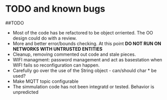 # TODO and known bugs

  
##TODO
* Most of the code has be refactored to be object orriented. The OO design could do with a review.
* More and better error/bounds checking. At this point **DO NOT RUN ON NETWORKS WITH UNTRUSTED ENTITIES**
* Cleanup, removing commented out code and stale pieces.
* WIFI managment: password management and act as basestation when WIFI fails so reconfiguration can happen.
* Carefully go over the use of the String object - can/should char * be used?
* Make MQTT topic configurable 
* The simmulation code has not been integratd or tested. Behavior is unpredicted


